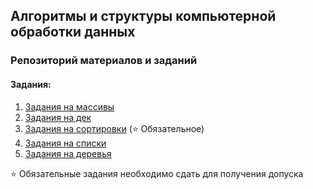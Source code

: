 ## Алгоритмы и структуры компьютерной обработки данных

### Репозиторий материалов и заданий

#### Задания:

1. [Задания на массивы](tasks/task-arrays)
2. [Задания на дек](tasks/deque)
3. [Задания на сортировки](tasks/sort) (⭐ Обязательное)
4. [Задания на списки](tasks/list)
5. [Задания на деревья](tasks/tree)

⭐ Обязательные задания необходимо сдать для получения допуска